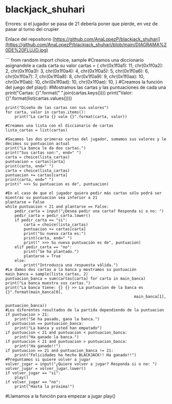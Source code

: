 # blackjack_shuhari

Errores:
si el jugador se pasa de 21 debería poner que pierde, en vez de pasar al turno del crupier

Enlace del repositorio [https://github.com/AnaLopezP/blackjack_shuhari](https://github.com/AnaLopezP/blackjack_shuhari/blob/main/DIAGRAMA%20DE%20FLUJO.jpg)

´´´
from random import choice, sample
#Creamos una diccionario asignandole a cada carta su valor
cartas = {
    chr(0x1f0a1): 11,
    chr(0x1f0a2): 2,
    chr(0x1f0a3): 3,
    chr(0x1f0a4): 4,
    chr(0x1f0a5): 5,
    chr(0x1f0a6): 6,
    chr(0x1f0a7): 7,
    chr(0x1f0a8): 8,
    chr(0x1f0a9): 9,
    chr(0x1f0aa): 10,
    chr(0x1f0ab): 10,
    chr(0x1f0ad): 10,
    chr(0x1f0ae): 10,
}
#Creamos la función del juego
def play():
    #Mostramos las cartas y las puntuaciones de cada una
    print("Cartas: {}".format(" ".join(cartas.keys())))
    print("Valor: {}".format(list(cartas.values())))

    print("Diseño de las cartas con sus valores")
    for carta, valor in cartas.items():
        print("La carta {} vale {}".format(carta, valor))

    #Creamos una lista con el diccionario de cartas
    lista_cartas = list(cartas)

    #Sacamos las dos primeras cartas del jugador, sumamos sus valores y le decimos su puntuacíon actual
    print("La banca le da dos cartas.")
    print("Sus cartas son:", end=" ")
    carta = choice(lista_cartas)
    puntuacion = cartas[carta]
    print(carta, end=" ")
    carta = choice(lista_cartas)
    puntuacion += cartas[carta]
    print(carta, end=" ")
    print(" >>> Su puntuacion es de", puntuacion)

    #En el caso de que el jugador quiera pedir más cartas sólo podrá ser mientras su puntuacíon sea inferior a 21
    plantarse = False
    while puntuacion < 21 and plantarse == False:
        pedir_carta = input("¿Desea pedir una carta? Responda si o no: ")
        pedir_carta = pedir_carta.lower()
        if pedir_carta == "si":
            carta = choice(lista_cartas)
            puntuacion += cartas[carta]
            print("Su nueva carta es:")
            print(carta, end=" ")
            print(" >>> Su nueva puntuación es de", puntuacion)
        elif pedir_carta == "no":
            print("Se ha plantado.")
            plantarse = True
        else:
            print("Introduzca una respuesta válida.")
    #Le damos dos cartas a la banca y mostramos su puntuación
    main_banca = sample(lista_cartas, 2)
    puntuacion_banca = sum(cartas[carta] for carta in main_banca)
    print("La banca muestra sus cartas.")
    print("La banca tiene: {} {} >> La puntuacion de la banca es {}".format(main_banca[0],
                                                            main_banca[1],
                                                            puntuacion_banca))
    #Los diferentes resultados de la partida dependiendo de la puntuacion
    if puntuacion > 21:
        print("Se ha pasado, gana la banca.")
    if puntuacion == puntuacion_banca:
        print("La banca y usted han empatado")
    if puntuacion < 21 and puntuacion < puntuacion_banca:
        print("Ha ganado la banca.")
    if puntuacion < 21 and puntuacion > puntuacion_banca:
        print("Ha ganado!!")
    if puntuacion == 21 and puntuacion_banca != 21:
        print("Felicidades ha hecho BLACKJACK!! Ha ganado!!")
    #Preguntamos si quiere volver a jugar
    volver_jugar = input("¿Quiere volver a jugar? Responda si o no: ")
    volver_jugar = volver_jugar.lower()
    if volver_jugar == "si":
        play()
    if volver_jugar == "no":
        print("Hasta la próxima!")
#Llamamos a la función para empezar a jugar
play()

